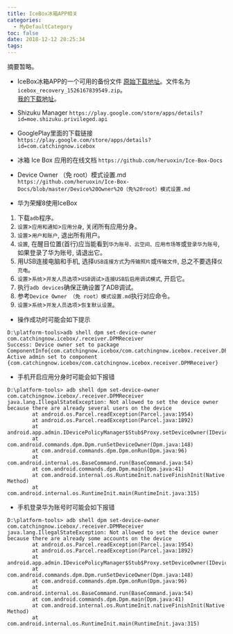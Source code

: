 ```yaml
---
title: IceBox冰箱APP相关
categories:
  - MyDefaultCategory
toc: false
date: 2018-12-12 20:25:34
tags:
---
```

摘要暂略。

<!-- more -->

* IceBox冰箱APP的一个可用的备份文件
[原始下载地址](https://pan.lanzou.com/i10lx2h?t)。文件名为`icebox_recovery_1526167839549.zip`。  
[我的下载地址](IceBox冰箱.zip.zi)。  

* Shizuku Manager
`https://play.google.com/store/apps/details?id=moe.shizuku.privileged.api`

* GooglePlay里面的下载链接
`https://play.google.com/store/apps/details?id=com.catchingnow.icebox`

* 冰箱 Ice Box 应用的在线文档
`https://github.com/heruoxin/Ice-Box-Docs`

* Device Owner （免 root）模式设置.md
`https://github.com/heruoxin/Ice-Box-Docs/blob/master/Device%20Owner%20（免%20root）模式设置.md`

* 华为荣耀8使用IceBox
1. 下载`adb`程序。
2. `设置`>`应用和通知`>`应用分身`, 关闭所有应用分身。
3. `设置`>`用户和账户`, 退出所有用户。
4. `设置`, 在醒目位置(首行)应当能看到`华为账号、云空间、应用市场等`或`登录华为账号`, 如果登录了华为账号, 请退出它。
5. 用USB连接电脑和手机, 选择`USB连接方式`为`传输照片`或`传输文件`, 总之不要选择`仅充电`。
6. `设置`>`系统`>`开发人员选项`>`USB调试`>`连接USB后启用调试模式`, 开启它。
7. 执行`adb devices`确保正确设置了ADB调试。
8. 参考`Device Owner （免 root）模式设置.md`执行对应命令。
9. `设置`>`系统`>`开发人员选项`>`恢复默认设置`。

* 操作成功时可能会如下提示
```
D:\platform-tools>adb shell dpm set-device-owner com.catchingnow.icebox/.receiver.DPMReceiver
Success: Device owner set to package ComponentInfo{com.catchingnow.icebox/com.catchingnow.icebox.receiver.DPMReceiver}
Active admin set to component {com.catchingnow.icebox/com.catchingnow.icebox.receiver.DPMReceiver}
```

* 手机开启应用分身时可能会如下报错
```
D:\platform-tools> adb shell dpm set-device-owner com.catchingnow.icebox/.receiver.DPMReceiver
java.lang.IllegalStateException: Not allowed to set the device owner because there are already several users on the device
        at android.os.Parcel.readException(Parcel.java:1954)
        at android.os.Parcel.readException(Parcel.java:1892)
        at android.app.admin.IDevicePolicyManager$Stub$Proxy.setDeviceOwner(IDevicePolicyManager.java:5176)
        at com.android.commands.dpm.Dpm.runSetDeviceOwner(Dpm.java:148)
        at com.android.commands.dpm.Dpm.onRun(Dpm.java:96)
        at com.android.internal.os.BaseCommand.run(BaseCommand.java:54)
        at com.android.commands.dpm.Dpm.main(Dpm.java:41)
        at com.android.internal.os.RuntimeInit.nativeFinishInit(Native Method)
        at com.android.internal.os.RuntimeInit.main(RuntimeInit.java:315)
```

* 手机登录华为账号时可能会如下报错
```
D:\platform-tools> adb shell dpm set-device-owner com.catchingnow.icebox/.receiver.DPMReceiver
java.lang.IllegalStateException: Not allowed to set the device owner because there are already some accounts on the device
        at android.os.Parcel.readException(Parcel.java:1954)
        at android.os.Parcel.readException(Parcel.java:1892)
        at android.app.admin.IDevicePolicyManager$Stub$Proxy.setDeviceOwner(IDevicePolicyManager.java:5176)
        at com.android.commands.dpm.Dpm.runSetDeviceOwner(Dpm.java:148)
        at com.android.commands.dpm.Dpm.onRun(Dpm.java:96)
        at com.android.internal.os.BaseCommand.run(BaseCommand.java:54)
        at com.android.commands.dpm.Dpm.main(Dpm.java:41)
        at com.android.internal.os.RuntimeInit.nativeFinishInit(Native Method)
        at com.android.internal.os.RuntimeInit.main(RuntimeInit.java:315)
```
